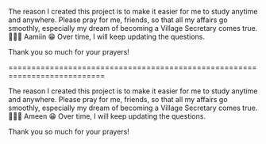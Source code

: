 The reason I created this project is to make it easier for me to study anytime and anywhere. Please pray for me, friends, so that all my affairs go smoothly, especially my dream of becoming a Village Secretary comes true. 🤲🤲🤲
Aamiin 😁
Over time, I will keep updating the questions.

Thank you so much for your prayers!

===========================================================================

The reason I created this project is to make it easier for me to study anytime and anywhere. Please pray for me, friends, so that all my affairs go smoothly, especially my dream of becoming a Village Secretary comes true. 🤲🤲🤲
Ameen 😁
Over time, I will keep updating the questions.

Thank you so much for your prayers!
